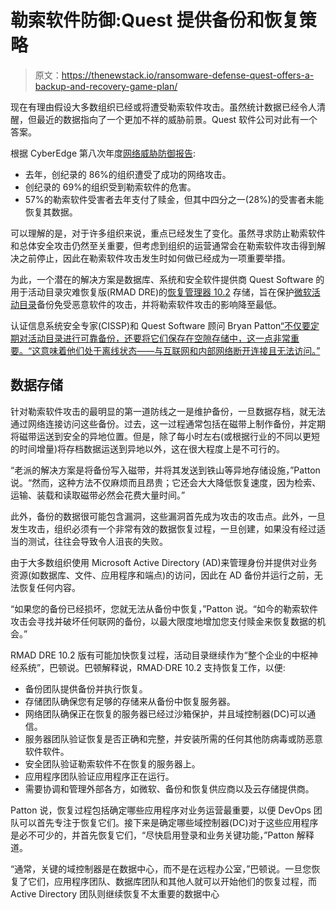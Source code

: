# 勒索软件防御:Quest 提供备份和恢复策略

> 原文：<https://thenewstack.io/ransomware-defense-quest-offers-a-backup-and-recovery-game-plan/>

现在有理由假设大多数组织已经或将遭受勒索软件攻击。虽然统计数据已经令人清醒，但最近的数据指向了一个更加不祥的威胁前景。Quest 软件公司对此有一个答案。

根据 CyberEdge 第八次年度[网络威胁防御报告](https://cyber-edge.com/cdr/):

*   去年，创纪录的 86%的组织遭受了成功的网络攻击。
*   创纪录的 69%的组织受到勒索软件的危害。
*   57%的勒索软件受害者去年支付了赎金，但其中四分之一(28%)的受害者未能恢复其数据。

可以理解的是，对于许多组织来说，重点已经发生了变化。虽然寻求防止勒索软件和总体安全攻击仍然至关重要，但考虑到组织的运营通常会在勒索软件攻击得到解决之前停止，因此在勒索软件攻击发生时如何做已经成为一项重要举措。

为此，一个潜在的解决方案是数据库、系统和安全软件提供商 Quest Software 的用于活动目录灾难恢复版(RMAD DRE)的[恢复管理器 10.2](https://www.globenewswire.com/news-release/2021/08/17/2281768/0/en/Quest-Disaster-Recovery-Innovation-Protects-Active-Directory-Backups-from-Malware-Infection-Minimizing-Ransomware-Destruction.html) 存储，旨在保护[微软活动目录](https://azure.microsoft.com/en-us/services/active-directory/)备份免受恶意软件的攻击，并将勒索软件攻击的影响降至最低。

认证信息系统安全专家(CISSP)和 Quest Software 顾问 Bryan Patton[“不仅要定期对活动目录进行可靠备份，还要将它们保存在空隙存储中，这一点非常重要。“这意味着他们处于离线状态——与互联网和内部网络断开连接且无法访问。”](https://www.linkedin.com/in/bjpatton)

## 数据存储

针对勒索软件攻击的最明显的第一道防线之一是维护备份，一旦数据存档，就无法通过网络连接访问这些备份。过去，这一过程通常包括在磁带上制作备份，并定期将磁带运送到安全的异地位置。但是，除了每小时左右(或根据行业的不同以更短的时间增量)将存档数据运送到异地以外，这在很大程度上是不可行的。

“老派的解决方案是将备份写入磁带，并将其发送到铁山等异地存储设施，”Patton 说。“然而，这种方法不仅麻烦而且昂贵；它还会大大降低恢复速度，因为检索、运输、装载和读取磁带必然会花费大量时间。”

此外，备份的数据很可能包含漏洞，这些漏洞首先成为攻击的攻击点。此外，一旦发生攻击，组织必须有一个非常有效的数据恢复过程，一旦创建，如果没有经过适当的测试，往往会导致令人沮丧的失败。

由于大多数组织使用 Microsoft Active Directory (AD)来管理身份并提供对业务资源(如数据库、文件、应用程序和端点)的访问，因此在 AD 备份并运行之前，无法恢复任何内容。

“如果您的备份已经损坏，您就无法从备份中恢复，”Patton 说。“如今的勒索软件攻击会寻找并破坏任何联网的备份，以最大限度地增加您支付赎金来恢复数据的机会。”

RMAD DRE 10.2 版有可能加快恢复过程，活动目录继续作为“整个企业的中枢神经系统”，巴顿说。巴顿解释说，RMAD·DRE 10.2 支持恢复工作，以便:

*   备份团队提供备份并执行恢复。
*   存储团队确保您有足够的存储来从备份中恢复服务器。
*   网络团队确保正在恢复的服务器已经过沙箱保护，并且域控制器(DC)可以通信。
*   服务器团队验证恢复是否正确和完整，并安装所需的任何其他防病毒或防恶意软件软件。
*   安全团队验证勒索软件不在恢复的服务器上。
*   应用程序团队验证应用程序正在运行。
*   需要协调和管理外部各方，如微软、备份和恢复供应商以及云存储提供商。

Patton 说，恢复过程包括确定哪些应用程序对业务运营最重要，以便 DevOps 团队可以首先专注于恢复它们。接下来是确定哪些域控制器(DC)对于这些应用程序是必不可少的，并首先恢复它们，“尽快启用登录和业务关键功能，”Patton 解释道。

“通常，关键的域控制器是在数据中心，而不是在远程办公室，”巴顿说。一旦您恢复了它们，应用程序团队、数据库团队和其他人就可以开始他们的恢复过程，而 Active Directory 团队则继续恢复不太重要的数据中心

<svg xmlns:xlink="http://www.w3.org/1999/xlink" viewBox="0 0 68 31" version="1.1"><title>Group</title> <desc>Created with Sketch.</desc></svg>
